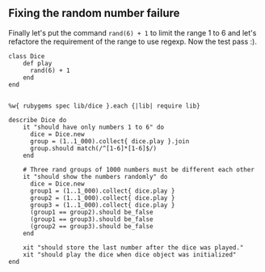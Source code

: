 ## Fixing the random number failure

Finally let's put the command `rand(6) + 1` to limit the range 1 to 6 and let's refactore the requirement of the range to use regexp. Now the test pass :).

	class Dice
		def play
		  rand(6) + 1
		end
	end


	%w{ rubygems spec lib/dice }.each {|lib| require lib}

	describe Dice do 
		it "should have only numbers 1 to 6" do 
		  dice = Dice.new
		  group = (1..1_000).collect{ dice.play }.join
		  group.should match(/^[1-6]*[1-6]$/)
		end

		# Three rand groups of 1000 numbers must be different each other
		it "should show the numbers randomly" do 
		  dice = Dice.new
		  group1 = (1..1_000).collect{ dice.play }
		  group2 = (1..1_000).collect{ dice.play }
		  group3 = (1..1_000).collect{ dice.play }
		  (group1 == group2).should be_false
		  (group1 == group3).should be_false
		  (group2 == group3).should be_false
		end

		xit "should store the last number after the dice was played."
		xit "should play the dice when dice object was initialized"
	end

